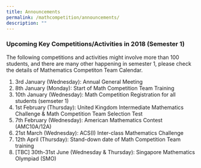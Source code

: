 ```yaml
---
title: Announcements
permalink: /mathcompetition/announcements/
description: ""
---
```

### Upcoming Key Competitions/Activities in 2018 (Semester 1)

The following competitions and activities might involve more than 100 students, and there are many other happening in semester 1, please check the details of Mathematics Competiton Team Calendar.

1.  3rd January (Wednesday): Annual General Meeting
2.  8th January (Monday): Start of Math Competition Team Training
3.  10th January (Wednesday): Math Competition Registration for all students (semseter 1)
4.  1st February (Thursday): United Kingdom Intermediate Mathematics Challenge & Math Competition Team Selection Test
5.  7th February (Wednesday): American Mathematics Contest (AMC10A/12A)
6.  21st March (Wednesday): ACS(I) Inter-class Mathematics Challenge
7.  12th April (Thursday): Stand-down date of Math Competition Team training
8.  \[TBC\] 30th-31st June (Wednesday & Thursday): Singapore Mathematics Olympiad (SMO)